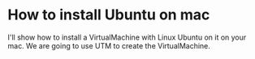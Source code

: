 # How to install Ubuntu on mac

I'll show how to install a VirtualMachine with Linux Ubuntu on it on your mac. We are going to use UTM to create the VirtualMachine.
